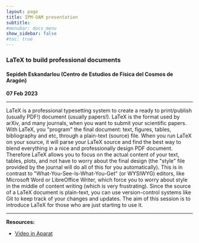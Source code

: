 ```yaml
---
layout: page
title: IPM-OAM presentation
subtitle: 
#menubar: docs_menu
show_sidebar: false
#toc: true
---
```


### LaTeX to build professional documents
#### Sepideh Eskandarlou (Centro de Estudios de Física del Cosmos de Aragón)
**07 Feb 2023**

---

LaTeX is a professional typesetting system to create a ready to print/publish (usually PDF!) document (usually papers!). LaTeX is the format used by arXiv, and many journals, when you want to submit your scientific papers. With LaTeX, you "program" the final document: text,
figures, tables, bibliography and etc, through a plain-text (source)
file. When you run LaTeX on your source, it will parse your LaTeX source
and find the best way to blend everything in a nice and professionally
design PDF document. Therefore LaTeX allows you to focus on the actual
content of your text, tables, plots, and not have to worry about the
final design (the "style" file provided by the journal will do all of
this for you automatically). This is in contrast to
"What-You-See-Is-What-You-Get" (or WYSIWYG) editors, like Microsoft Word
or LibreOffice Writer, which force you to worry about style in the
middle of content writing (which is very frustrating). Since the source
of a LaTeX document is plain-text, you can use version-control systems
like Git to keep track of your changes and updates. The aim of this 
session is to introduce LaTeX for those who are just starting to use it.

---

**Resources:**
- [Video in Aparat](https://www.aparat.com/v/jkmzw)
